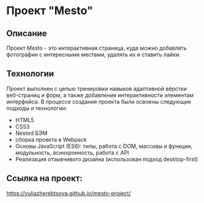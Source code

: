 # Проект "Mesto"

## Описание
Проект Mesto - это интерактивная страница, куда можно добавлять фотографии с интересными местами, удалять их и ставить лайки.

## Технологии
Проект выполнен с целью тренировки навыков адаптивной вёрстки веб-страниц и форм, а также добавления интерактивности элементам интерфейса. В процессе создания проекта были освоены следующие подходы и технологии:
* HTML5
* CSS3
* Nested БЭМ
* сборка проекта в Webpack
* Основы JavaScript (ES6): типы, работа с DOM, массивы и функции, модульность, асинхронность, работа с API
* Реализация отзывчивого дизайна (использован подход desktop-first)

## Ссылка на проект:

https://yuliazherebtsova.github.io/mesto-project/

